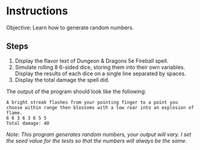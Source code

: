 # Instructions
Objective: Learn how to generate random numbers.

## Steps
1. Display the flavor text of Dungeon & Dragons 5e Fireball spell.
2. Simulate rolling 8 6-sided dice, storing them into their own variables. Display the results of each dice on a single line separated by spaces.
3. Display the total damage the spell did.

The output of the program should look like the following:
```
A bright streak flashes from your pointing finger to a point you choose within range then blossoms with a low roar into an explosion of flame.
6 6 3 6 3 6 5 5
Total damage: 40
```
*Note: This program generates random numbers, your output will vary. I set the seed value for the tests so that the numbers will always be the same.*
